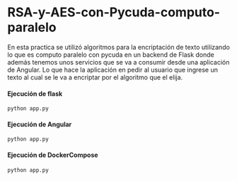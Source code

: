 # RSA-y-AES-con-Pycuda-computo-paralelo
En esta practica se utilizó algoritmos para la encriptación de texto utilizando lo que es computo paralelo con pycuda en un backend de Flask donde además tenemos unos servicios que se va a consumir desde una aplicación de Angular. Lo que hace la aplicación en pedir al usuario que ingrese un texto al cual se le va a encriptar por el algoritmo que el elija.
#### Ejecución de flask
```
python app.py
```
#### Ejecución de Angular
```
python app.py
```
#### Ejecución de DockerCompose
```
python app.py
```

